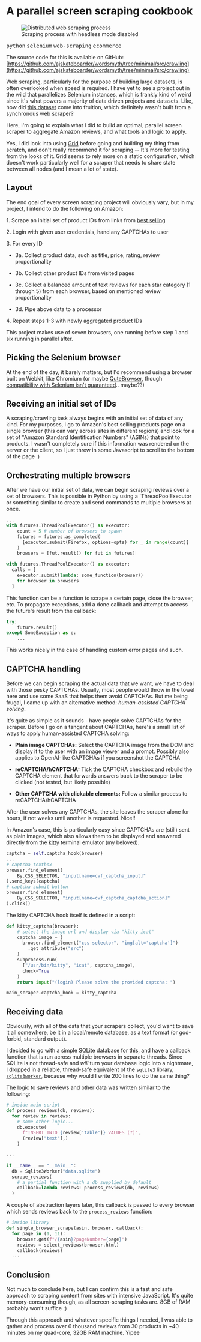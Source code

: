 # A parallel screen scraping cookbook

<figure>
  <img src="./screenscraper.png" alt="Distributed web scraping process" />
  <figcaption>Scraping process with headless mode disabled</figcaption>
</figure>

<kbd>python</kbd> <kbd>selenium</kbd> <kbd>web-scraping</kbd> <kbd>ecommerce</kbd>

The source code for this is available on GitHub: [https://github.com/ajskateboarder/wordsmyth/tree/minimal/src/crawling](https://github.com/ajskateboarder/wordsmyth/tree/minimal/src/crawling)

Web scraping, particularly for the purpose of building large datasets, is often overlooked when speed is required. I have yet to see a project out in the wild that parallelizes Selenium instances, which is frankly kind of weird since it's what powers a majority of data driven projects and datasets. Like, how did [this dataset](https://jmcauley.ucsd.edu/data/amazon/) come into fruition, which definitely wasn't built from a synchronous web scraper? 

Here, I'm going to explain what I did to build an optimal, parallel screen scraper to aggregate Amazon reviews, and what tools and logic to apply.

Yes, I did look into using [Grid](https://www.selenium.dev/documentation/grid/) before going and building my thing from scratch, and don't really recommend it for scraping -- It's more for testing from the looks of it. Grid seems to rely more on a static configuration, which doesn't work particularly well for a scraper that needs to share state between all nodes (and I mean a lot of state).

## Layout

The end goal of every screen scraping project will obviously vary, but in my project, I intend to do the following on Amazon:

1\. Scrape an initial set of product IDs from links from [best selling](https://amazon.com/gp/bestselling)

2\. Login with given user credentials, hand any CAPTCHAs to user

3\. For every ID
  
- 3a. Collect product data, such as title, price, rating, review proportionality

- 3b. Collect other product IDs from visited pages
  
- 3c. Collect a balanced amount of text reviews for each star category (1 through 5) from each browser, based on mentioned review proportionality
  
- 3d. Pipe above data to a processor

4\. Repeat steps 1-3 with newly aggregated product IDs

This project makes use of seven browsers, one running before step 1 and six running in parallel after.

## Picking the Selenium browser

At the end of the day, it barely matters, but I'd recommend using a browser built on Webkit, like Chromium (or maybe [QuteBrowser](https://github.com/qutebrowser/qutebrowser), though [compatibility with Selenium isn't guaranteed](https://forum.qt.io/topic/96202/unrecognized-chrome-version-when-using-selenium-python-bindings-and-chromedriver).. maybe??)

## Receiving an initial set of IDs

A scraping/crawling task always begins with an initial set of data of any kind. For my purposes, I go to Amazon's best selling products page on a single browser (this can vary across sites in different regions) and look for a set of "Amazon Standard Identification Numbers" (ASINs) that point to products. I wasn't completely sure if this information was rendered on the server or the client, so I just threw in some Javascript to scroll to the bottom of the page :)

## Orchestrating multiple browsers

After we have our initial set of data, we can begin scraping reviews over a set of browsers. This is possible in Python by using a `ThreadPoolExecutor or something similar to create and send commands to multiple browsers at once.

```py
...
with futures.ThreadPoolExecutor() as executor:
    count = 5 # number of browsers to spawn
    futures = futures.as_completed(
      [executor.submit(Firefox, options=opts) for _ in range(count)]
    )
    browsers = [fut.result() for fut in futures]
```

```py
with futures.ThreadPoolExecutor() as executor:
  calls = [
    executor.submit(lambda: some_function(browser))
    for browser in browsers
  ]
```

This function can be a function to scrape a certain page, close the browser, etc. To propagate exceptions, add a done callback  and attempt to access the future's result from the callback:

```py
try:
    future.result()
except SomeException as e:
    ...
```

This works nicely in the case of handling custom error pages and such.

## CAPTCHA handling

Before we can begin scraping the actual data that we want, we have to deal with those pesky CAPTCHAs. Usually, most people would throw in the towel here and use some SaaS that helps them avoid CAPTCHAs. But me being frugal, I came up with an alternative method: *human-assisted CAPTCHA solving*. 

It's quite as simple as it sounds - have people solve CAPTCHAs for the scraper. Before I go on a tangent about CAPTCHAs, here's a small list of ways to apply human-assisted CAPTCHA solving:

- **Plain image CAPTCHAs:** Select the CAPTCHA image from the DOM and display it to the user with an image viewer and a prompt. Possibly also applies to OpenAI-like CAPTCHAs if you screenshot the CAPTCHA

- **reCAPTCHA/hCAPTCHA:** Tick the CAPTCHA checkbox and  rebuild the CAPTCHA element that forwards answers back to the scraper to be clicked (not tested, but likely possible)

- **Other CAPTCHA with clickable elements:** Follow a similar process to reCAPTCHA/hCAPTCHA

After the user solves any CAPTCHAs, the site leaves the scraper alone for hours, if not weeks until another is requested. Nice!!

In Amazon's case, this is particularly easy since CAPTCHAs are (still) sent as plain images, which also allows them to be displayed and answered directly from the [kitty](https://sw.kovidgoyal.net/kitty/) terminal emulator (my beloved).

```py
captcha = self.captcha_hook(browser)
...
# captcha textbox
browser.find_element(
    By.CSS_SELECTOR, "input[name=cvf_captcha_input]"
).send_keys(captcha)
# captcha submit button
browser.find_element(
    By.CSS_SELECTOR, "input[name=cvf_captcha_captcha_action]"
).click()
```

The kitty CAPTCHA hook itself is defined in a script:

```py
def kitty_captcha(browser):
    # select the image url and display via "kitty icat"
    captcha_image = (
      browser.find_element("css selector", "img[alt='captcha']")
        .get_attribute("src")
    )
    subprocess.run(
      ["/usr/bin/kitty", "icat", captcha_image],
      check=True
    )
    return input("(login) Please solve the provided captcha: ")

main_scraper.captcha_hook = kitty_captcha
```

## Receiving data

Obviously, with all of the data that your scrapers collect, you'd want to save it all somewhere, be it in a local/remote database, as a text format (or god-forbid, standard output).

I decided to go with a simple SQLite database for this, and have a callback function that is run across multiple browsers in separate threads. Since SQLite is not thread-safe and *will* turn your database logic into a nightmare, I dropped in a reliable, thread-safe equivalent of the `sqlite3` library, [`sqlite3worker`](https://github.com/palantir/sqlite3worker/), because why would I write 200 lines to do the same thing?

The logic to save reviews and other data was written similar to the following:

```py
# inside main script
def process_reviews(db, reviews):
  for review in reviews:
    # some other logic...
    db.execute(
      f"INSERT INTO {review['table']} VALUES (?)",
      (review["text"],)
    )

...

if __name__ == "__main__":
  db = Sqlite3Worker("data.sqlite")
  scrape_reviews(
    # a partial function with a db supplied by default
    callback=lambda reviews: process_reviews(db, reviews)
  )
```

A couple of abstraction layers later, this callback is passed to every browser which sends reviews back to the `process_reviews` function:

```py
# inside library
def single_browser_scrape(asin, browser, callback):
  for page in (1, 11):
    browser.get(f"/{asin}?pageNumber={page}")
    reviews = select_reviews(browser.html)
    callback(reviews)
  ...
```

## Conclusion

Not much to conclude here, but I can confirm this is a fast and safe approach to scraping content from sites with intensive JavaScript. It's quite memory-consuming though, as all screen-scraping tasks are. 8GB of RAM probably won't suffice ;)

Through this approach and whatever specific things I needed, I was able to gather and process over 6 thousand reviews from 30 products in ~40 minutes on my quad-core, 32GB RAM machine. Yipee